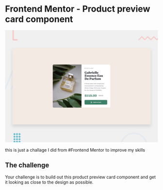 # Frontend Mentor - Product preview card component

![Design preview for the Product preview card component coding challenge](./design/desktop-preview.jpg)

this is just a challage I did from #Frontend Mentor to improve my skills
## The challenge

Your challenge is to build out this product preview card component and get it looking as close to the design as possible.

